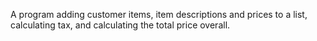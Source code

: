 A program adding customer items, item descriptions and prices to a list, calculating tax, and calculating the total price overall. 
